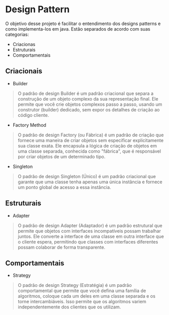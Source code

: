 Design Pattern
================================

O objetivo desse projeto é facilitar o entendimento dos designs patterns e como implementa-los em java. Estão separados de acordo com suas categorias:
- Criacionas
- Estruturais
- Comportamentais

Criacionais
----------
- Builder
> O padrão de design Builder é um padrão criacional que separa a construção de um objeto complexo da sua representação final. Ele permite que você crie objetos complexos passo a passo, usando um construtor (builder) dedicado, sem expor os detalhes de criação ao código cliente.

- Factory Method
> O padrão de design Factory (ou Fábrica) é um padrão de criação que fornece uma maneira de criar objetos sem especificar explicitamente sua classe exata. Ele encapsula a lógica de criação de objetos em uma classe separada, conhecida como "fábrica", que é responsável por criar objetos de um determinado tipo.
 
- Singleton
> O padrão de design Singleton (Único) é um padrão criacional que garante que uma classe tenha apenas uma única instância e fornece um ponto global de acesso a essa instância.

Estruturais
-----------
- Adapter
> O padrão de design Adapter (Adaptador) é um padrão estrutural que permite que objetos com interfaces incompatíveis possam trabalhar juntos. Ele converte a interface de uma classe em outra interface que o cliente espera, permitindo que classes com interfaces diferentes possam colaborar de forma transparente.

Comportamentais
-----------
- Strategy
> O padrão de design Strategy (Estratégia) é um padrão comportamental que permite que você defina uma família de algoritmos, coloque cada um deles em uma classe separada e os torne intercambiáveis. Isso permite que os algoritmos variem independentemente dos clientes que os utilizam.